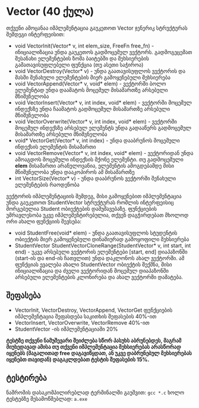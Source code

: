 # Vector (40 ქულა)

თქვენი ამოცანაა იმპლემენტაცია გაუკეთოთ Vector ჯენერიკ სტრუქტურას შემდეგი ინტერფეისით:

* void VectorInit(Vector\* v, int elem_size, FreeFn free_fn) - ინიციალიზაცია უნდა გაუკეთოს გადმოცემულ ვექტორს. გადმოგეცემათ შესანახი ელემენტების ზომა ბაიტებში და მეხსიერების გამათავისუფლებელი ფუნქცია (თუ ასეთი საჭიროა)
* void VectorDestroy(Vector\* v) - უნდა გაათავისუფლოს ვექტორის და მასში შენახული ელემენტების მიერ გამოყენებული მეხსიერება
* void VectorAppend(Vector\* v, void\* elem) - ვექტორში ბოლო ელემენტად უნდა დაამატოს მოცემულ მისამართზე არსებული მნიშვნელობა
* void VectorInsert(Vector\* v, int index, void\* elem) - ვექტორში მოცემულ ინდექსზე უნდა ჩაამატოს გადმოცემულ მისამართზე არსებული მნიშვნელობა
* void VectorOverwrite(Vector\* v, int index, void\* elem) - ვექტორში მოცემულ ინდექსზე არსებულ ელემენტს უნდა გადააწერს გადმოცემულ მისამართზე არსებული მნიშვნელობა
* void\* VectorGet(Vector\* v, int index) - უნდა დააბრუნოს მოცემული ინდექსის ელემენტის მისამართი
* void VectorRemove(Vector\* v, int index, void\* elem) - ვექტორიდან უნდა ამოაგდოს მოცემული ინდექსის მქონე ელემენტი. თუ გადმოცემული **elem** მისამართი არანულოვანია, ელემენტის ამოგდებამდე მისი მნიშვნელობა უნდა დააკოპიროს ამ მისამართზე
* int VectorSize(Vector\* v) - უნდა დააბრუნოს ვექტორში შენახული ელემენტების რაოდენობა

ვექტორის იმპლემენტაციის შემდეგ, მისი გამოყენებით იმპლემენტაცია უნდა გაუკეთოთ StudentVector სტრუქტურას რომლის ინტერფეისიც მორგებულია Student ობიექტების დამუშავებაზე. ფუნქციების უმრავლესობა უკვე იმპლემენტირებულია, თქვენ დაგჭირდებათ მხოლოდ ორი ახალი ფუნქციის შევსება:

* void StudentFree(void\* elem) - უნდა გაათავისუფლოს სტუდენტის ობიექტის მიერ გამოყენებული დინამიურად გამოყოფილი მეხსიერება
* StudentVector StudentVectorCloneRange(StudentVector\* v, int start, int end) - უკვე არსებული ვექტორის ელემენტები [start, end] დიაპაზონში (start-ის და end-ის ჩათვლით) უნდა დაკლონოს ახალ ვექტორში. ამ ფუნქციას ევალება ახალი StudentVector ობიექტის შექმნა, მისი ინიციალიზაცია და ძველი ვექტორიდან მოცემულ დიაპაზონში არსებული ელემენტების კლონირება და ახალ ვექტორში დამატება.

## შეფასება

* VectorInit, VectorDestroy, VectorAppend, VectorGet ფუნქციების იმპლემენტაცია შეფასდება საკითხის შეფასების 40%-ით
* VectorInsert, VectorOverwrite, VectorRemove 40%-ით
* StudentVector -ის იმპლემენტაციაში 20%

**ტესტზე თქვენი ნამუშევარი შეიძლება სწორ პასუხს აბრუნებდეს, მაგრამ მიუხედავად ამისა თუ თქვენი იმპლემენტაცია მეხსიერებას არასწორად იყენებს (მაგალითად free დაგავიწყდათ, ან უკვე დაბრუნებულ მეხსიერებას იყენებთ თავიდან) დაგაკლდებათ ტესტის შეფასების 15%.**

## ტესტირება

ნაშრომის დასაკომპილირებლად ტერმინალში გაუშვით: `gcc *.c` ხოლო ტესტებზე შესამოწმებლად: `a.exe`

